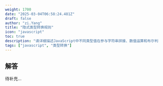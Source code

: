 ```yaml
---
weight: 1700
date: "2025-03-04T06:58:24.481Z"
draft: false
author: "zi.Yang"
title: "隐式类型转换规则"
icon: "javascript"
toc: true
description: "请详细描述JavaScript中不同类型值在参与字符串拼接、数值运算和布尔判断时的隐式转换规则，并举例说明可能产生意外结果的转换场景。"
tags: ["javascript", "类型转换"]
---
```


## 解答

待补充...
